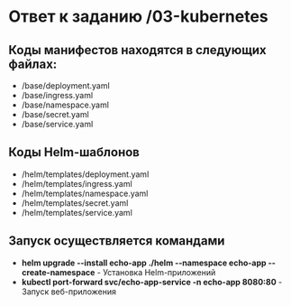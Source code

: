# Ответ к заданию /03-kubernetes

## Коды манифестов находятся в следующих файлах:
- /base/deployment.yaml
- /base/ingress.yaml
- /base/namespace.yaml
- /base/secret.yaml
- /base/service.yaml

## Коды Helm-шаблонов
- /helm/templates/deployment.yaml
- /helm/templates/ingress.yaml
- /helm/templates/namespace.yaml
- /helm/templates/secret.yaml
- /helm/templates/service.yaml

## Запуск осуществляется командами
- **helm upgrade --install echo-app ./helm --namespace echo-app --create-namespace** - Установка Helm-приложений
- **kubectl port-forward svc/echo-app-service -n echo-app 8080:80** - Запуск веб-приложения